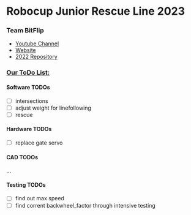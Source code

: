 # Robocup Junior Rescue Line 2023
### Team BitFlip


* [Youtube Channel](https://www.youtube.com/channel/UCC9BH-tkFcYVH9Up8JBV4LQ)
* [Website](http://kraemer123.de/)
* [2022 Repository](https://github.com/saegersven/robocup)

### <u>Our ToDo List:</u>

#### Software TODOs

- [ ] intersections
- [ ] adjust weight for linefollowing
- [ ] rescue

#### Hardware TODOs

- [ ] replace gate servo

#### CAD TODOs
...

#### Testing TODOs
- [ ] find out max speed
- [ ] find corrent backwheel_factor through intensive testing
